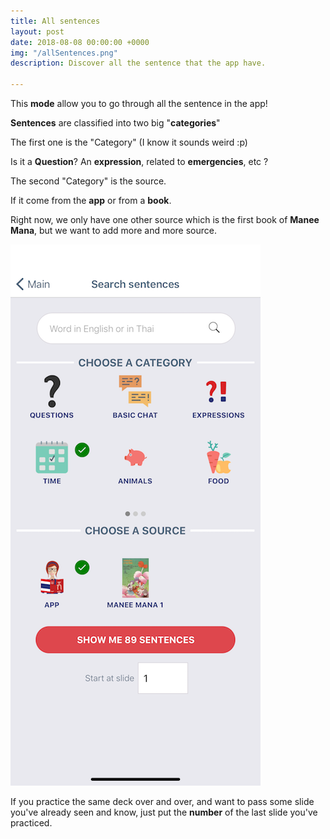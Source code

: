 ```yaml
---
title: All sentences
layout: post
date: 2018-08-08 00:00:00 +0000
img: "/allSentences.png"
description: Discover all the sentence that the app have.

---
```

This **mode** allow you to go through all the sentence in the app! 

**Sentences** are classified into two big "**categories**" 

The first one is the "Category" (I know it sounds weird :p) 

Is it a **Question**? An **expression**, related to **emergencies**, etc ? 

The second "Category" is the source. 

If it come from the **app** or from a **book**. 

Right now, we only have one other source which is the first book of **Manee Mana**, but we want to add more and more source.

![search sentence screen](assets/img/searchSentencesScreen-1.png "searchSentence")

If you practice the same deck over and over, and want to pass some slide you've already seen and know, just put the **number** of the last slide you've practiced. 